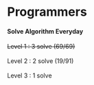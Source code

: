 # Programmers
<h4>Solve Algorithm Everyday</h4>

<strike>Level 1 : 3 solve (69/69)</strike>
<br>
<br>
Level 2 : 2 solve (19/91)
<br>
<br>
Level 3 : 1 solve
